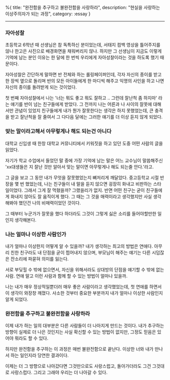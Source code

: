 %{
title: "완전함을 추구하고 불완전함을 사랑하라",
description: "현실을 사랑하는 이상주의자가 되는 과정",
category: :essay
}

---

### 자아성찰

초등학교 6학년 때 선생님은 참 독특하신 분이었는데, 서태지 컴백 영상을 틀어주지를 않나 한고은 사진으로 배경화면을 채워버리지 않나. 하지만 그 선생님이 지금도 이렇게 기억에 남는 분인 이유는 한 달에 한 번씩 우리에게 자아성찰이라는 것을 하도록 했기 때문이다.

자아성찰은 간단하게 말하면 반 전체와 하는 롤링페이퍼인데, 각자 자신의 종이를 받고 한 장씩 옆으로 돌리며 반의 모든 아이들에게 한 마디씩 해주고 익명의 사인을 하고 나면 자신의 종이를 돌려받게 되는 것이었다.

첫 번째 자아성찰에서 나는 '너는 뭐도 좋고 뭐도 잘하고 .. 그런데 잘난척 좀 하지마' 라는 얘기를 반이 넘는 친구들에게 받았다. 그 전까지 나는 어른과 나 사이의 잘못에 대해서만 관념이 있었지 친구들에게 내가 뭔가 잘못한다는 생각은 하지 못했었는데, 큰 충격을 받고 잘난척을 잘 줄여서 그 다다음 달에는 그러한 얘기를 더 이상 듣지 않게 되었다.

### 맞는 말이라고해서 아무렇게나 해도 되는건 아니다

대학교 신입생 때 한창 대학교 커뮤니티에서 키워짓을 하고 있던 도중 어떤 사람의 글을 읽었다.

자기가 학교 수업에서 들었던 말 중에 가장 기억에 남는 말은 어느 교수님이 말씀해주신 'xx대생들은 지 잘난 것만 알아서 맞는 말이면 아무렇게나 해도 되는줄 안다.'라고.

그 글을 보고 그 동안 내가 무엇을 잘못했었는지 뼈저리게 깨달았다. 중고등학교 시절 반장을 몇 번 했었는데, 나는 친구들이 내 말을 듣지 않으면 굉장히 화내고 비판하는 스타일이었다. 그래서 그게 잘 먹혔을까? 그랬을리가 없지. 반면 어떤 친구는 굳이 친구들에게 화내지 않아도 잘 움직이게 했다. 그 때는 그 것을 매력이라고 생각했지만 사실 생각해봐야 했던건 나의 비매력이었던 것이다.

그 때부터 누군가가 잘못을 했다 하더라도 그것이 그렇게 싫은 소리를 들어야할만한 일인지 생각해본다.

### 나는 얼마나 이상한 사람인가

내가 얼마나 이상한지 어떻게 알 수 있을까? 내가 생각하는 최고의 방법은 연애다. 아무리 친한 친구라도 내 단점을 굳이 찝어내지 않으며, 부모님이 해주는 얘기는 다른 시덥잖은 잔소리에 파묻혀 의미를 잃는다.

서로 부딪힐 수 밖에 없으면서, 자신을 위해서라도 상대방의 단점을 얘기할 수 밖에 없는 사람. 연애 말고 이런 사람과 함께 할 수 있는 방법이 얼마나 있을까.

나는 내가 매우 정상적일뿐더러 매우 좋은 사람이라고 생각했었는데, 첫 연애를 하면서 이 생각이 와장창 깨졌다. 사소한 것부터 중요한 부분까지 내가 얼마나 이상한 사람인지 알게 되었다.

### 완전함을 추구하고 불완전함을 사랑하라

이제 내가 하는 일의 대부분은 다른 사람들이 더 나아지게 만드는 것이다. 내가 추구하는 방향이 실제로 더 나은 것인지는 사실 확신할 수 있는 방법이 없지만, 그정도 믿음은 있어야 뭐라도 할 수 있다.

하지만 완전함을 추구하는 이 과정은 매번 불완전함으로 끝난다. 이상한 너와 내가 만나서 하는 일인지라 당연한 결과이다.

이제는 더 그 방향으로 나아갔다면 그것만으로도 사랑스럽고, 돌아가더라도 그건 그것대로 사랑스럽다. 그리고 그래야 우리는 더 나아갈 수 있다.
